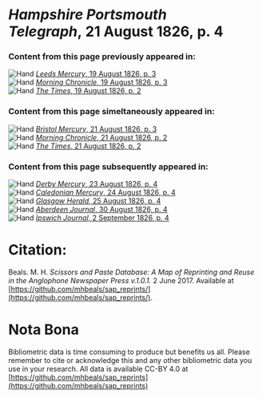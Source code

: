 # *Hampshire Portsmouth Telegraph*, 21 August 1826, p. 4  
  
### Content from this page previously appeared in:  
![Hand](http://scissorsandpaste.net/wp-content/uploads/2017/06/smallhandpointer.png) [*Leeds Mercury*, 19 August 1826, p. 3](https://mhbeals.github.io/sap_html/Leeds-Mercury/Leeds-Mercury-19-August-1826-p-3)  
![Hand](http://scissorsandpaste.net/wp-content/uploads/2017/06/smallhandpointer.png) [*Morning Chronicle*, 19 August 1826, p. 3](https://mhbeals.github.io/sap_html/Morning-Chronicle/Morning-Chronicle-19-August-1826-p-3)  
![Hand](http://scissorsandpaste.net/wp-content/uploads/2017/06/smallhandpointer.png) [*The Times*, 19 August 1826, p. 2](https://mhbeals.github.io/sap_html/The-Times/The-Times-19-August-1826-p-2)  
  
### Content from this page simeltaneously appeared in:  
![Hand](http://scissorsandpaste.net/wp-content/uploads/2017/06/smallhandpointer.png) [*Bristol Mercury*, 21 August 1826, p. 3](https://mhbeals.github.io/sap_html/Bristol-Mercury/Bristol-Mercury-21-August-1826-p-3)  
![Hand](http://scissorsandpaste.net/wp-content/uploads/2017/06/smallhandpointer.png) [*Morning Chronicle*, 21 August 1826, p. 2](https://mhbeals.github.io/sap_html/Morning-Chronicle/Morning-Chronicle-21-August-1826-p-2)  
![Hand](http://scissorsandpaste.net/wp-content/uploads/2017/06/smallhandpointer.png) [*The Times*, 21 August 1826, p. 2](https://mhbeals.github.io/sap_html/The-Times/The-Times-21-August-1826-p-2)  
  
### Content from this page subsequently appeared in:  
![Hand](http://scissorsandpaste.net/wp-content/uploads/2017/06/smallhandpointer.png) [*Derby Mercury*, 23 August 1826, p. 4](https://mhbeals.github.io/sap_html/Derby-Mercury/Derby-Mercury-23-August-1826-p-4)  
![Hand](http://scissorsandpaste.net/wp-content/uploads/2017/06/smallhandpointer.png) [*Caledonian Mercury*, 24 August 1826, p. 4](https://mhbeals.github.io/sap_html/Caledonian-Mercury/Caledonian-Mercury-24-August-1826-p-4)  
![Hand](http://scissorsandpaste.net/wp-content/uploads/2017/06/smallhandpointer.png) [*Glasgow Herald*, 25 August 1826, p. 4](https://mhbeals.github.io/sap_html/Glasgow-Herald/Glasgow-Herald-25-August-1826-p-4)  
![Hand](http://scissorsandpaste.net/wp-content/uploads/2017/06/smallhandpointer.png) [*Aberdeen Journal*, 30 August 1826, p. 4](https://mhbeals.github.io/sap_html/Aberdeen-Journal/Aberdeen-Journal-30-August-1826-p-4)  
![Hand](http://scissorsandpaste.net/wp-content/uploads/2017/06/smallhandpointer.png) [*Ipswich Journal*, 2 September 1826, p. 4](https://mhbeals.github.io/sap_html/Ipswich-Journal/Ipswich-Journal-2-September-1826-p-4)  


# Citation: 

Beals. M. H. *Scissors and Paste Database: A Map of Reprinting and Reuse in the Anglophone Newspaper Press v.1.0.1.* 2 June 2017. Available at [https://github.com/mhbeals/sap_reprints/](https://github.com/mhbeals/sap_reprints/). 

# Nota Bona

Bibliometric data is time consuming to produce but benefits us all. Please remember to cite or acknowledge this and any other bibliometric data you use in your research. All data is available CC-BY 4.0 at [https://github.com/mhbeals/sap_reprints](https://github.com/mhbeals/sap_reprints)
